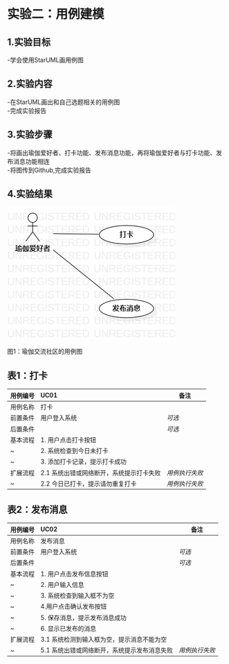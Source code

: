 # 实验二：用例建模

## 1.实验目标

-学会使用StarUML画用例图

## 2.实验内容

-在StarUML画出和自己选题相关的用例图  
-完成实验报告

## 3.实验步骤

-将画出瑜伽爱好者、打卡功能、发布消息功能，再将瑜伽爱好者与打卡功能、发布消息功能相连  
-将图传到Github,完成实验报告

## 4.实验结果

![用例图](./Lab2-UseCaseDiagram.jpg)

图1：瑜伽交流社区的用例图

## 表1：打卡
用例编号  | UC01 | 备注 
-|:-|-  
用例名称  | 打卡  |  
前置条件  | 用户登入系统  | *可选*  
后置条件  |   | *可选*  
基本流程  | 1. 用户点击打卡按钮  |  
~| 2. 系统检查到今日未打卡  |  
~| 3. 添加打卡记录，提示打卡成功  |  
扩展流程  | 2.1 系统出错或网络断开，系统提示打卡失败  | *用例执行失败*  
~| 2.2 今日已打卡，提示请勿重复打卡  | *用例执行失败*  

## 表2：发布消息
用例编号  | UC02 | 备注 
-|:-|-  
用例名称  | 发布消息  |  
前置条件  | 用户登入系统  | *可选*  
后置条件  |   | *可选*  
基本流程  | 1. 用户点击发布信息按钮  |  
~| 2. 用户输入信息 |
~| 3. 系统检查到输入框不为空  |
~| 4.用户点击确认发布按钮 |
~| 5. 保存消息，提示发布消息成功  |
~| 6. 显示已发布的消息  |
扩展流程  | 3.1 系统检测到输入框为空，提示消息不能为空  | 
~| 5.1 系统出错或网络断开，系统提示发布消息失败 | *用例执行失败*  

